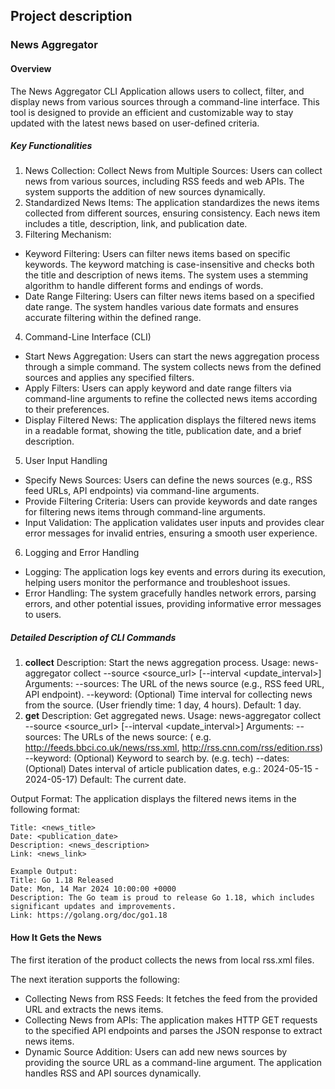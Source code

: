 ## Project description

### News Aggregator

#### Overview

The News Aggregator CLI Application allows users to collect, filter, and display news from various sources through a
command-line interface.
This tool is designed to provide an efficient and customizable way to stay updated with the latest news based on
user-defined criteria.

##### Key Functionalities

1. News Collection: Collect News from Multiple Sources: Users can collect news from various sources, including RSS feeds
   and web APIs. The system supports the addition of new sources dynamically.
2. Standardized News Items: The application standardizes the news items collected from different sources, ensuring
   consistency. Each news item includes a title, description, link, and publication date.
3. Filtering Mechanism:

- Keyword Filtering: Users can filter news items based on specific keywords. The keyword matching is case-insensitive
  and checks both the title and description of news items. The system uses a stemming algorithm to handle different
  forms and endings of words.
- Date Range Filtering: Users can filter news items based on a specified date range. The system handles various date
  formats and ensures accurate filtering within the defined range.

4. Command-Line Interface (CLI)

- Start News Aggregation: Users can start the news aggregation process through a simple command. The system collects
  news from the defined sources and applies any specified filters.
- Apply Filters: Users can apply keyword and date range filters via command-line arguments to refine the collected news
  items according to their preferences.
- Display Filtered News: The application displays the filtered news items in a readable format, showing the title,
  publication date, and a brief description.

5. User Input Handling

- Specify News Sources: Users can define the news sources (e.g., RSS feed URLs, API endpoints) via command-line
  arguments.
- Provide Filtering Criteria: Users can provide keywords and date ranges for filtering news items through command-line
  arguments.
- Input Validation: The application validates user inputs and provides clear error messages for invalid entries,
  ensuring a smooth user experience.

6. Logging and Error Handling

- Logging: The application logs key events and errors during its execution, helping users monitor the performance and
  troubleshoot issues.
- Error Handling: The system gracefully handles network errors, parsing errors, and other potential issues, providing
  informative error messages to users.

##### Detailed Description of CLI Commands

1. **collect**
   Description: Start the news aggregation process.
   Usage: news-aggregator collect --source <source_url> [--interval <update_interval>]
   Arguments:
   --sources: The URL of the news source (e.g., RSS feed URL, API endpoint).
   --keyword: (Optional) Time interval for collecting news from the source.
   (User friendly time: 1 day, 4 hours). Default: 1 day.
2. **get**
   Description: Get aggregated news.
   Usage: news-aggregator collect --source <source_url> [--interval <update_interval>]
   Arguments:
   --sources: The URLs of the news source: (
   e.g. http://feeds.bbci.co.uk/news/rss.xml, http://rss.cnn.com/rss/edition.rss)
   --keyword: (Optional) Keyword to search by. (e.g. tech)
   --dates: (Optional) Dates interval of article publication dates, e.g.: 2024-05-15 - 2024-05-17) Default: The current
   date.

Output Format:
The application displays the filtered news items in the following format:

```text
Title: <news_title>
Date: <publication_date>
Description: <news_description>
Link: <news_link>
```

```text
Example Output:
Title: Go 1.18 Released
Date: Mon, 14 Mar 2024 10:00:00 +0000
Description: The Go team is proud to release Go 1.18, which includes significant updates and improvements.
Link: https://golang.org/doc/go1.18
```

#### How It Gets the News

The first iteration of the product collects the news from local rss.xml files.

The next iteration supports the following:
- Collecting News from RSS Feeds: It fetches the feed from the provided URL and extracts the news items.
- Collecting News from APIs: The application makes HTTP GET requests to the specified API endpoints and parses the JSON
response to extract news items.
- Dynamic Source Addition: Users can add new news sources by providing the source URL as a command-line argument. The
application handles RSS and API sources dynamically.
